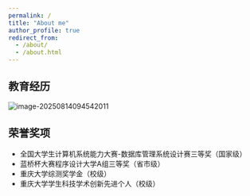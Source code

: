```yaml
---
permalink: /
title: "About me"
author_profile: true
redirect_from: 
  - /about/
  - /about.html
---
```


## 教育经历

![image-20250814094542011](https://s2.loli.net/2025/08/14/76N1GZsEuJSDLyQ.png)


## 荣誉奖项

- 全国大学生计算机系统能力大赛-数据库管理系统设计赛三等奖（国家级）
- 蓝桥杯大赛程序设计大学A组三等奖（省市级）
- 重庆大学综测奖学金（校级）
- 重庆大学学生科技学术创新先进个人（校级）

